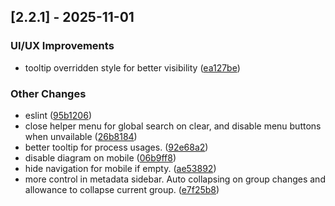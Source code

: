 ## [2.2.1] - 2025-11-01

### UI/UX Improvements

* tooltip overridden style for better visibility ([ea127be](https://github.com/delegateas/DataModelViewer/commit/ea127be))

### Other Changes

* eslint ([95b1206](https://github.com/delegateas/DataModelViewer/commit/95b1206))
* close helper menu for global search on clear, and disable menu buttons when unvailable ([26b8184](https://github.com/delegateas/DataModelViewer/commit/26b8184))
* better tooltip for process usages. ([92e68a2](https://github.com/delegateas/DataModelViewer/commit/92e68a2))
* disable diagram on mobile ([06b9ff8](https://github.com/delegateas/DataModelViewer/commit/06b9ff8))
* hide navigation for mobile if empty. ([ae53892](https://github.com/delegateas/DataModelViewer/commit/ae53892))
* more control in metadata sidebar. Auto collapsing on group changes and allowance to collapse current group. ([e7f25b8](https://github.com/delegateas/DataModelViewer/commit/e7f25b8))


